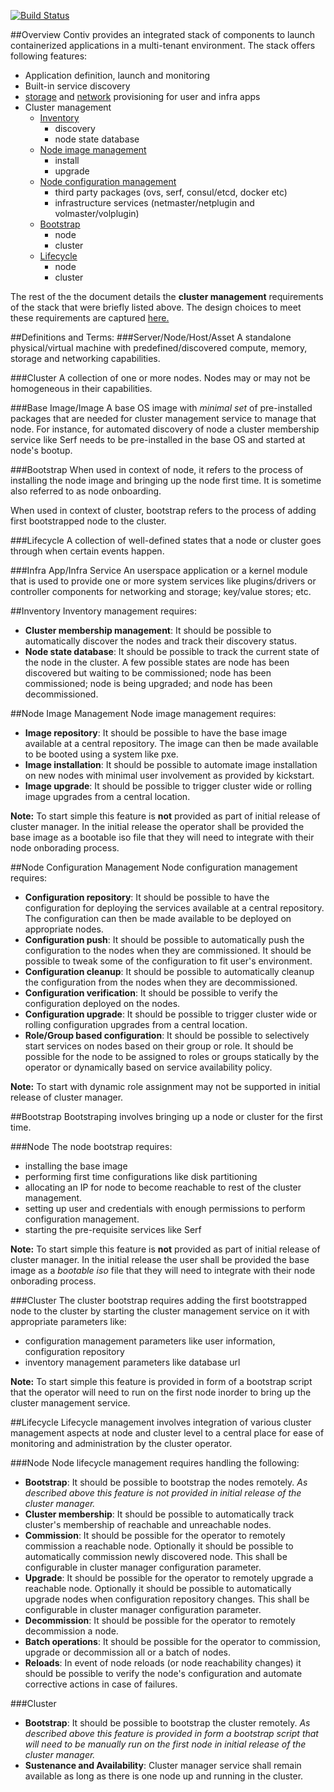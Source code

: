 [![Build Status](http://contiv.ngrok.io/view/Cluster%20CI/job/Cluster%20Push%20Build%20Master/badge/icon)](http://contiv.ngrok.io/view/Cluster%20CI/job/Cluster%20Push%20Build%20Master/)

##Overview
Contiv provides an integrated stack of components to launch containerized applications in
a multi-tenant environment. The stack offers following features:
- Application definition, launch and monitoring
- Built-in service discovery
- [storage](https://github.com/contiv/volplugin) and [network](https://github.com/contiv/netplugin)
  provisioning for user and infra apps
- Cluster management
  - [Inventory](#inventory)
    - discovery
    - node state database
  - [Node image management](#node-image-management)
    - install
    - upgrade
  - [Node configuration management](#node-configuration-management)
    - third party packages (ovs, serf, consul/etcd, docker etc)
    - infrastructure services (netmaster/netplugin and volmaster/volplugin)
  - [Bootstrap](#bootstrap-1)
    - node
    - cluster
  - [Lifecycle](#lifecycle-1)
    - node
    - cluster

The rest of the the document details the **cluster management** requirements of the stack
that were briefly listed above. The design choices to meet these requirements are captured
[here.](management/DESIGN.md)

##Definitions and Terms:
###Server/Node/Host/Asset
A standalone physical/virtual machine with predefined/discovered compute, memory, storage
and networking capabilities.

###Cluster
A collection of one or more nodes. Nodes may or may not be homogeneous in their capabilities.

###Base Image/Image
A base OS image with *minimal set* of pre-installed packages that are needed for cluster
management service to manage that node. For instance, for automated discovery of node a
cluster membership service like Serf needs to be pre-installed in the base OS and started
at node's bootup.

###Bootstrap
When used in context of node, it refers to the process of installing the node image and
bringing up the node first time. It is sometime also referred to as node onboarding.

When used in context of cluster, bootstrap refers to the process of adding first bootstrapped
node to the cluster.

###Lifecycle
A collection of well-defined states that a node or cluster goes through when certain events happen.

###Infra App/Infra Service
An userspace application or a kernel module that is used to provide one or more system services
like plugins/drivers or controller components for networking and storage; key/value stores; etc.

##Inventory
Inventory management requires:
- **Cluster membership management**: It should be possible to automatically discover the nodes
and track their discovery status.
- **Node state database**: It should be possible to track the current state of the node in
the cluster. A few possible states are node has been discovered but waiting to be
commissioned; node has been commissioned; node is being upgraded; and node has
been decommissioned.

##Node Image Management
Node image management requires:
- **Image repository**: It should be possible to have the base image available at a central
repository. The image can then be made available to be booted using a system like pxe.
- **Image installation**: It should be possible to automate image installation on new nodes
with minimal user involvement as provided by kickstart.
- **Image upgrade**: It should be possible to trigger cluster wide or rolling image upgrades
from a central location.

**Note:** To start simple this feature is **not** provided as part of initial
release of cluster manager. In the initial release the operator shall be provided the base image
as a bootable iso file that they will need to integrate with their node onborading process.

##Node Configuration Management
Node configuration management requires:
- **Configuration repository**: It should be possible to have the configuration for deploying the
services available at a central repository. The configuration can then be made available to be
deployed on appropriate nodes.
- **Configuration push**: It should be possible to automatically push the configuration to the
nodes when they are commissioned. It should be possible to tweak some of the configuration to
fit user's environment.
- **Configuration cleanup**: It should be possible to automatically cleanup the configuration
from the nodes when they are decommissioned.
- **Configuration verification**: It should be possible to verify the configuration deployed on
the nodes.
- **Configuration upgrade**: It should be possible to trigger cluster wide or rolling configuration
upgrades from a central location.
- **Role/Group based configuration**: It should be possible to selectively start services on nodes
based on their group or role. It should be possible for the node to be assigned to roles or groups
statically by the operator or dynamically based on service availability policy.

**Note:** To start with dynamic role assignment may not be supported in initial release of
cluster manager.

##Bootstrap
Bootstraping involves bringing up a node or cluster for the first time.

###Node
The node bootstrap requires:
- installing the base image
- performing first time configurations like disk partitioning
- allocating an IP for node to become reachable to rest of the cluster management.
- setting up user and credentials with enough permissions to perform configuration management.
- starting the pre-requisite services like Serf
 
**Note:** To start simple this feature is **not** provided as part of initial
release of cluster manager. In the initial release the user shall be provided the base image
as a *bootable iso* file that they will need to integrate with their node onborading process.

###Cluster
The cluster bootstrap requires adding the first bootstrapped node to the cluster by starting
the cluster management service on it with appropriate parameters like:
- configuration management parameters like user information, configuration repository
- inventory management parameters like database url

**Note:** To start simple this feature is provided in form of a bootstrap script that the
operator will need to run on the first node inorder to bring up the cluster management service.

##Lifecycle
Lifecycle management involves integration of various cluster management aspects at node and
cluster level to a central place for ease of monitoring and administration by the cluster operator.
 
###Node
Node lifecycle management requires handling the following:
- **Bootstrap**: It should be possible to bootstrap the nodes remotely. *As described above this
feature is not provided in initial release of the cluster manager.*
- **Cluster membership**: It should be possible to automatically track cluster's membership of
reachable and unreachable nodes.
- **Commission**: It should be possible for the operator to remotely commission a reachable node.
Optionally it should be possible to automatically commission newly discovered node. This shall be
configurable in cluster manager configuration parameter.
- **Upgrade**: It should be possible for the operator to remotely upgrade a reachable node.
Optionally it should be possible to automatically upgrade nodes when configuration repository
changes. This shall be configurable in cluster manager configuration parameter.
- **Decommission**: It should be possible for the operator to remotely decommission a node.
- **Batch operations**: It should be possible for the operator to commission, upgrade or decommission
all or a batch of nodes.
- **Reloads**: In event of node reloads (or node reachability changes) it should be possible to verify the
node's configuration and automate corrective actions in case of failures.

###Cluster
- **Bootstrap**: It should be possible to bootstrap the cluster remotely. *As described above this
feature is provided in form a bootstrap script that will need to be manually run on the first node
in initial release of the cluster manager.*
- **Sustenance and Availability**: Cluster manager service shall remain available as long as there
is one node up and running in the cluster.

